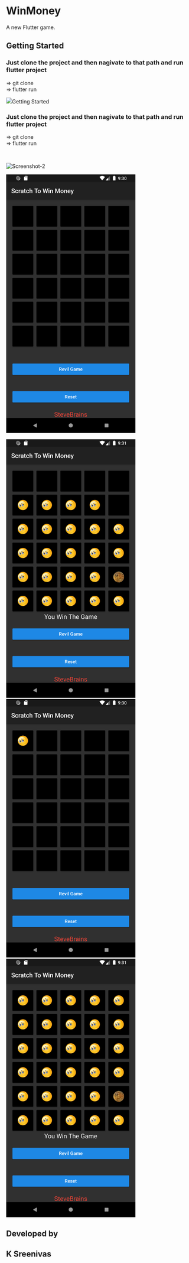 # WinMoney

A new Flutter game.

## Getting Started

### Just clone the project and then nagivate to that path and run flutter project

=> git clone <URL> <br>
=> flutter run

<p >
  <img src="# Theme_changer

A new Flutter project for changing Theme.

## Getting Started

### Just clone the project and then nagivate to that path and run flutter project

=> git clone <URL> <br>
=> flutter run

<p >
  <br>

  
<img src="https://github.com/Sreenivassreee/Flutter-MoneyApp/blob/master/Review/WinMoney-2.png" width="350" title="Screenshot-2 "><br>

<img src="https://github.com/Sreenivassreee/Flutter-MoneyApp/blob/master/Review/WinMoney-1.png" width="350" title="Screenshot-1 "><br>
  
<img src="https://github.com/Sreenivassreee/Flutter-MoneyApp/blob/master/Review/WinMoney-3.png" width="350" title="Screenshot-3 "><br>
<img src="https://github.com/Sreenivassreee/Flutter-MoneyApp/blob/master/Review/WinMoney-4.png" width="350" title="Screenshot-4 "><br>
<img src="https://github.com/Sreenivassreee/Flutter-MoneyApp/blob/master/Review/WinMoney-5.png" width="350" title="Screenshot-5 "><br>
      
       
</p>

## Developed by

## K Sreenivas
